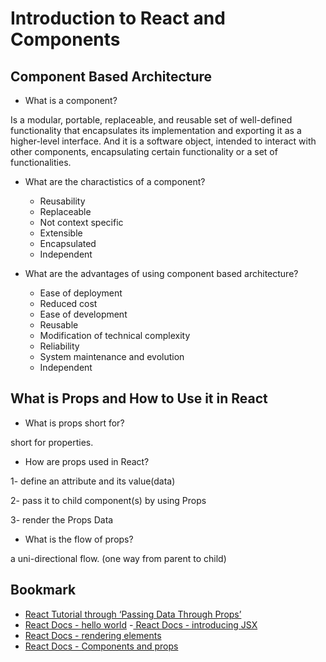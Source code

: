 #  Introduction to React and Components

## Component Based Architecture
- What is a component?

Is a modular, portable, replaceable, and reusable set of well-defined functionality that encapsulates its implementation and exporting it as a higher-level interface. And it is a software object, intended to interact with other components, encapsulating certain functionality or a set of functionalities.

- What are the charactistics of a component?
  * Reusability
  * Replaceable
  * Not context specific
  * Extensible
  * Encapsulated
  * Independent 
- What are the advantages of using component based architecture?

  * Ease of deployment
  * Reduced cost
  * Ease of development
  * Reusable
  * Modification of technical complexity
  * Reliability
  * System maintenance and evolution
  * Independent

## What is Props and How to Use it in React
- What is props short for?

short for properties.

- How are props used in React?

1- define an attribute and its value(data)

2-  pass it to child component(s) by using Props

3-  render the Props Data

- What is the flow of props?

 a uni-directional flow. (one way from parent to child)

 ## Bookmark
- [React Tutorial through ‘Passing Data Through Props’ ](https://reactjs.org/tutorial/tutorial.html)
- [React Docs - hello world](https://reactjs.org/docs/hello-world.html)
-[ React Docs - introducing JSX](https://reactjs.org/docs/introducing-jsx.html)
- [React Docs - rendering elements](https://reactjs.org/docs/rendering-elements.html)
- [React Docs - Components and props](https://reactjs.org/docs/components-and-props.html)